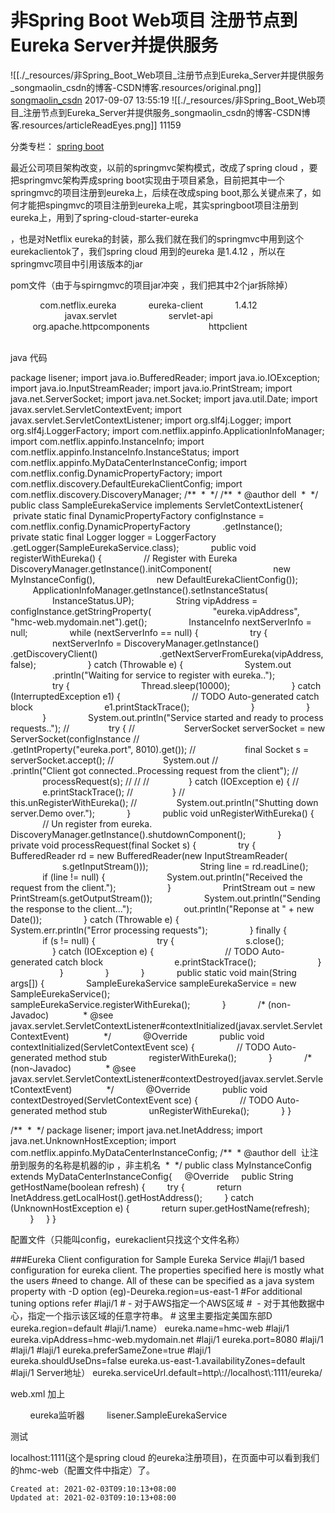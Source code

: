 
# 非Spring Boot Web项目 注册节点到Eureka Server并提供服务

![[./_resources/非Spring_Boot_Web项目_注册节点到Eureka_Server并提供服务_songmaolin_csdn的博客-CSDN博客.resources/original.png]]
[songmaolin\_csdn](https://blog.csdn.net/songmaolin_csdn) 2017-09-07 13:55:19 ![[./_resources/非Spring_Boot_Web项目_注册节点到Eureka_Server并提供服务_songmaolin_csdn的博客-CSDN博客.resources/articleReadEyes.png]] 11159  

		
分类专栏： [spring boot](https://blog.csdn.net/songmaolin_csdn/category_7082526.html)

最近公司项目架构改变，以前的springmvc架构模式，改成了spring cloud ，要把springmvc架构弄成spring boot实现由于项目紧急，目前把其中一个springmvc的项目注册到eureka上，后续在改成sping boot,那么关键点来了，如何才能把spingmvc的项目注册到eureka上呢，其实springboot项目注册到eureka上，用到了spring-cloud-starter-eureka

，也是对Netflix eureka的封装，那么我们就在我们的springmvc中用到这个eurekaclientok了，我们spring cloud 用到的eureka 是1.4.12 ，所以在springmvc项目中引用该版本的jar

pom文件（由于与spirngmvc的项目jar冲突 ，我们把其中2个jar拆除掉）

<dependency>
            <groupId>com.netflix.eureka</groupId>
            <artifactId>eureka-client</artifactId>
            <version>1.4.12</version>
            <exclusions>
                <exclusion>
                    <groupId>javax.servlet</groupId>
                    <artifactId>servlet-api</artifactId>
                </exclusion>
                <exclusion>
                    <groupId>org.apache.httpcomponents</groupId>
                       <artifactId>httpclient</artifactId>
                </exclusion>
            </exclusions>
        </dependency>

java 代码

package lisener;
import java.io.BufferedReader;
import java.io.IOException;
import java.io.InputStreamReader;
import java.io.PrintStream;
import java.net.ServerSocket;
import java.net.Socket;
import java.util.Date;
import javax.servlet.ServletContextEvent;
import javax.servlet.ServletContextListener;
import org.slf4j.Logger;
import org.slf4j.LoggerFactory;
import com.netflix.appinfo.ApplicationInfoManager;
import com.netflix.appinfo.InstanceInfo;
import com.netflix.appinfo.InstanceInfo.InstanceStatus;
import com.netflix.appinfo.MyDataCenterInstanceConfig;
import com.netflix.config.DynamicPropertyFactory;
import com.netflix.discovery.DefaultEurekaClientConfig;
import com.netflix.discovery.DiscoveryManager;
/\*\*
 \*
 \*/
/\*\*
 \* @author dell
 \*
 \*/
public class SampleEurekaService implements ServletContextListener{
    private static final DynamicPropertyFactory configInstance = com.netflix.config.DynamicPropertyFactory
            .getInstance();
            private static final Logger logger = LoggerFactory
            .getLogger(SampleEurekaService.class);
            public void registerWithEureka() {
                // Register with Eureka
                DiscoveryManager.getInstance().initComponent(
                        new MyInstanceConfig(),
                        new DefaultEurekaClientConfig());
                ApplicationInfoManager.getInstance().setInstanceStatus(
                        InstanceStatus.UP);
                String vipAddress = configInstance.getStringProperty(
                        "eureka.vipAddress", "hmc-web.mydomain.net").get();
                InstanceInfo nextServerInfo = null;
                while (nextServerInfo == null) {
                    try {
                        nextServerInfo = DiscoveryManager.getInstance()
                        .getDiscoveryClient()
                        .getNextServerFromEureka(vipAddress, false);
                    } catch (Throwable e) {
                        System.out
                        .println("Waiting for service to register with eureka..");
                        try {
                            Thread.sleep(10000);
                        } catch (InterruptedException e1) {
                            // TODO Auto-generated catch block
                            e1.printStackTrace();
                        }
                    }
                }
                System.out.println("Service started and ready to process requests..");
//                try {
//                    ServerSocket serverSocket = new ServerSocket(configInstance
//                            .getIntProperty("eureka.port", 8010).get());
//                    final Socket s = serverSocket.accept();
//                    System.out
//                    .println("Client got connected..Processing request from the client");
//                    processRequest(s);
//
//
//                } catch (IOException e) {
//                    e.printStackTrace();
//                }
//                this.unRegisterWithEureka();
//                System.out.println("Shutting down server.Demo over.");
            }
            public void unRegisterWithEureka() {
                // Un register from eureka.
                DiscoveryManager.getInstance().shutdownComponent();
            }
            private void processRequest(final Socket s) {
                try {
                    BufferedReader rd = new BufferedReader(new InputStreamReader(
                            s.getInputStream()));
                    String line = rd.readLine();
                    if (line != null) {
                        System.out.println("Received the request from the client.");
                    }
                    PrintStream out = new PrintStream(s.getOutputStream());
                    System.out.println("Sending the response to the client...");
                    out.println("Reponse at " + new Date());
                } catch (Throwable e) {
                    System.err.println("Error processing requests");
                } finally {
                    if (s != null) {
                        try {
                            s.close();
                        } catch (IOException e) {
                            // TODO Auto-generated catch block
                            e.printStackTrace();
                        }
                    }
                }
            }
            public static void main(String args\[\]) {
                SampleEurekaService sampleEurekaService = new SampleEurekaService();
                sampleEurekaService.registerWithEureka();
            }
            /\* (non-Javadoc)
             \* @see javax.servlet.ServletContextListener#contextInitialized(javax.servlet.ServletContextEvent)
             \*/
            @Override
            public void contextInitialized(ServletContextEvent sce) {
                // TODO Auto-generated method stub
                registerWithEureka();
            }
            /\* (non-Javadoc)
             \* @see javax.servlet.ServletContextListener#contextDestroyed(javax.servlet.ServletContextEvent)
             \*/
            @Override
            public void contextDestroyed(ServletContextEvent sce) {
                // TODO Auto-generated method stub
                unRegisterWithEureka();
            }
}

/\*\*
 \*
 \*/
package lisener;
import java.net.InetAddress;
import java.net.UnknownHostException;
import com.netflix.appinfo.MyDataCenterInstanceConfig;
/\*\*
 \* @author dell  让注册到服务的名称是机器的ip ，非主机名
 \*
 \*/
public class MyInstanceConfig extends MyDataCenterInstanceConfig{
    @Override
    public String getHostName(boolean refresh) {
        try {
            return InetAddress.getLocalHost().getHostAddress();
        } catch (UnknownHostException e) {
            return super.getHostName(refresh);
        }
    }
}

配置文件（只能叫config，eurekaclient只找这个文件名称）

###Eureka Client configuration for Sample Eureka Service
#laji/1 based configuration for eureka client. The properties specified here is mostly what the users
#need to change. All of these can be specified as a java system property with -D option (eg)-Deureka.region=us-east-1
#For additional tuning options refer <url to go here>
#laji/1
\# - 对于AWS指定一个AWS区域
#  - 对于其他数据中心，指定一个指示该区域的任意字符串。
\# 这里主要指定美国东部D
eureka.region=default
#laji/1.name）
eureka.name=hmc-web
#laji/1
eureka.vipAddress=hmc-web.mydomain.net
#laji/1
eureka.port=8080
#laji/1
#laji/1
#laji/1
eureka.preferSameZone=true
#laji/1
eureka.shouldUseDns=false
eureka.us-east-1.availabilityZones=default
#laji/1 Server地址）
eureka.serviceUrl.default=http\\://localhost\\:1111/eureka/

web.xml 加上

<listener>
        <description>eureka监听器</description>
        <listener-class>lisener.SampleEurekaService</listener-class>
    </listener>

测试

localhost:1111(这个是spring cloud 的eureka注册项目)，在页面中可以看到我们的hmc-web（配置文件中指定）了。

    Created at: 2021-02-03T09:10:13+08:00
    Updated at: 2021-02-03T09:10:13+08:00

